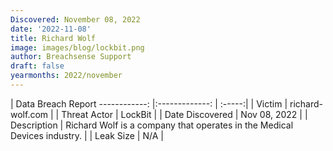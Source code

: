```yaml
---
Discovered: November 08, 2022
date: '2022-11-08'
title: Richard Wolf
image: images/blog/lockbit.png
author: Breachsense Support
draft: false
yearmonths: 2022/november
---
```



| Data Breach Report
------------:     |:-------------:    | :-----:|
| Victim      | richard-wolf.com       | 
| Threat Actor      | LockBit      | 
| Date Discovered      | Nov 08, 2022      | 
| Description      | Richard Wolf is a company that operates in the Medical Devices industry.      | 
| Leak Size      | N/A      | 

